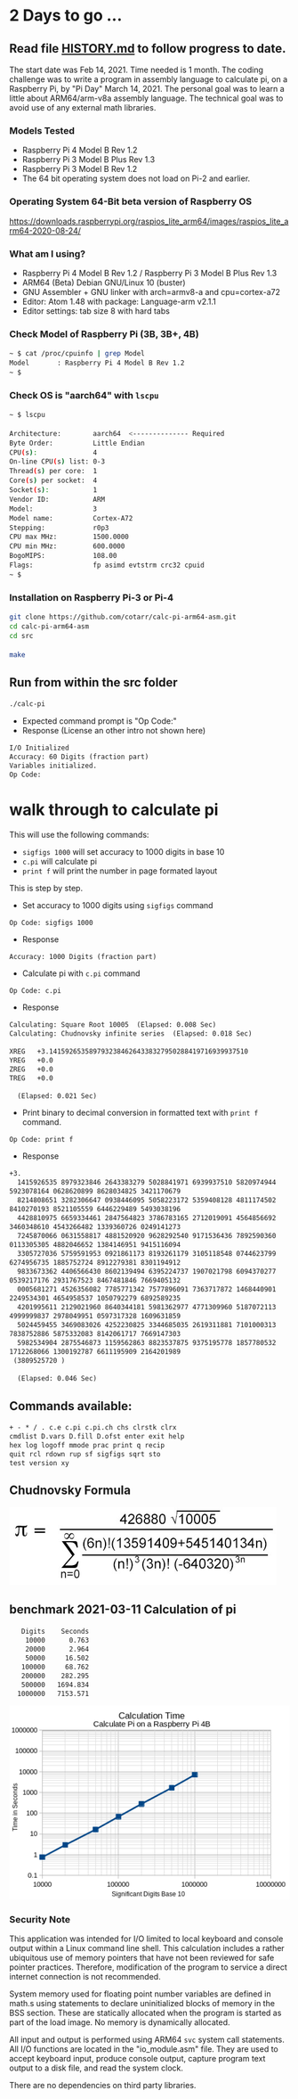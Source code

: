 # 2 Days to go ...

## Read file [HISTORY.md](../master/HISTORY.md) to follow progress to date.

The start date was Feb 14, 2021. Time needed is 1 month.
The coding challenge was to write a program in assembly language to calculate pi,
on a Raspberry Pi, by "Pi Day" March 14, 2021.
The personal goal was to learn a little about ARM64/arm-v8a assembly language.
The technical goal was to avoid use of any external math libraries.

### Models Tested

- Raspberry Pi 4 Model B Rev 1.2
- Raspberry Pi 3 Model B Plus Rev 1.3
- Raspberry Pi 3 Model B Rev 1.2
- The 64 bit operating system does not load on Pi-2 and earlier.

### Operating System 64-Bit beta version of Raspberry OS

https://downloads.raspberrypi.org/raspios_lite_arm64/images/raspios_lite_arm64-2020-08-24/

### What am I using?

- Raspberry Pi 4 Model B Rev 1.2 / Raspberry Pi 3 Model B Plus Rev 1.3
- ARM64 (Beta) Debian GNU/Linux 10 (buster)
- GNU Assembler + GNU linker with arch=armv8-a and cpu=cortex-a72
- Editor: Atom 1.48 with package: Language-arm v2.1.1
- Editor settings: tab size 8 with hard tabs

### Check Model of Raspberry Pi (3B, 3B+, 4B)

```bash
~ $ cat /proc/cpuinfo | grep Model
Model		: Raspberry Pi 4 Model B Rev 1.2
~ $
```

### Check OS is "aarch64" with `lscpu`
```bash
~ $ lscpu

Architecture:        aarch64  <-------------- Required
Byte Order:          Little Endian
CPU(s):              4
On-line CPU(s) list: 0-3
Thread(s) per core:  1
Core(s) per socket:  4
Socket(s):           1
Vendor ID:           ARM
Model:               3
Model name:          Cortex-A72
Stepping:            r0p3
CPU max MHz:         1500.0000
CPU min MHz:         600.0000
BogoMIPS:            108.00
Flags:               fp asimd evtstrm crc32 cpuid
~ $
```


### Installation on Raspberry Pi-3 or Pi-4

```bash
git clone https://github.com/cotarr/calc-pi-arm64-asm.git
cd calc-pi-arm64-asm
cd src

make
```


## Run from within the src folder

```bash
./calc-pi
```

- Expected command prompt is "Op Code:"
- Response (License an other intro not shown here)

```
I/O Initialized
Accuracy: 60 Digits (fraction part)
Variables initialized.
Op Code:
```

# walk through to calculate pi

This will use the following commands:

- `sigfigs 1000` will set accuracy to 1000 digits in base 10
- `c.pi` will calculate pi
- `print f` will print the number in page formated layout

This is step by step.

- Set accuracy to 1000 digits using `sigfigs` command

```
Op Code: sigfigs 1000
```
- Response

```
Accuracy: 1000 Digits (fraction part)
```

- Calculate pi with `c.pi` command

```
Op Code: c.pi
```
- Response

```
Calculating: Square Root 10005  (Elapsed: 0.008 Sec)
Calculating: Chudnovsky infinite series  (Elapsed: 0.018 Sec)

XREG   +3.14159265358979323846264338327950288419716939937510
YREG   +0.0
ZREG   +0.0
TREG   +0.0

  (Elapsed: 0.021 Sec)
```

- Print binary to decimal conversion in formatted text with `print f` command.

```
Op Code: print f
```
- Response

```
+3.
  1415926535 8979323846 2643383279 5028841971 6939937510 5820974944 5923078164 0628620899 8628034825 3421170679
  8214808651 3282306647 0938446095 5058223172 5359408128 4811174502 8410270193 8521105559 6446229489 5493038196
  4428810975 6659334461 2847564823 3786783165 2712019091 4564856692 3460348610 4543266482 1339360726 0249141273
  7245870066 0631558817 4881520920 9628292540 9171536436 7892590360 0113305305 4882046652 1384146951 9415116094
  3305727036 5759591953 0921861173 8193261179 3105118548 0744623799 6274956735 1885752724 8912279381 8301194912
  9833673362 4406566430 8602139494 6395224737 1907021798 6094370277 0539217176 2931767523 8467481846 7669405132
  0005681271 4526356082 7785771342 7577896091 7363717872 1468440901 2249534301 4654958537 1050792279 6892589235
  4201995611 2129021960 8640344181 5981362977 4771309960 5187072113 4999999837 2978049951 0597317328 1609631859
  5024459455 3469083026 4252230825 3344685035 2619311881 7101000313 7838752886 5875332083 8142061717 7669147303
  5982534904 2875546873 1159562863 8823537875 9375195778 1857780532 1712268066 1300192787 6611195909 2164201989
 (3809525720 )

  (Elapsed: 0.046 Sec)
```

## Commands available:

```
+ - * / . c.e c.pi c.pi.ch chs clrstk clrx
cmdlist D.vars D.fill D.ofst enter exit help
hex log logoff mmode prac print q recip
quit rcl rdown rup sf sigfigs sqrt sto
test version xy
```

## Chudnovsky Formula

<img src="images/Chudnovskyformula.jpg">

## benchmark 2021-03-11 Calculation of pi

```
   Digits    Seconds
    10000      0.763
    20000      2.964
    50000     16.502
   100000     68.762
   200000    282.295
   500000   1694.834
  1000000   7153.571
```

<img src="images/pi-calc-time.png">

### Security Note

This application was intended for I/O limited to local keyboard and console output
within a Linux command line shell. This calculation includes a rather ubiquitous
use of memory pointers that have not been reviewed for safe pointer practices.
Therefore, modification of the program to service a direct internet connection
is not recommended.

System memory used for floating point number variables are defined in
math.s using statements to declare uninitialized blocks of memory
in the BSS section. These are statically allocated when the program is
started as part of the load image. No memory is dynamically allocated.

All input and output is performed using ARM64 `svc` system call statements.
All I/O functions are located in the "io_module.asm" file.
They are used to accept keyboard input, produce console output, capture
program text output to a disk file, and read the system clock.

There are no dependencies on third party libraries.
